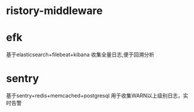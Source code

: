 # ristory-middleware
# efk
基于elasticsearch+filebeat+kibana
收集全量日志,便于回溯分析

# sentry
基于sentry+redis+memcached+postgresql
用于收集WARN以上级别日志，实时告警
